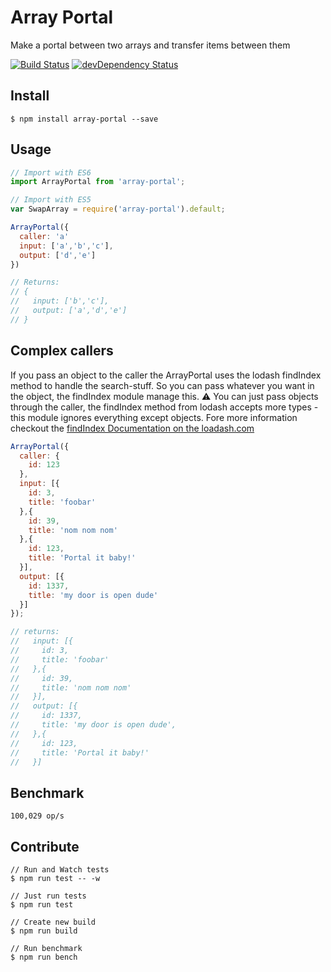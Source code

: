 # Array Portal
Make a portal between two arrays and transfer items between them

[![Build Status](https://travis-ci.org/michaelzoidl/array-portal.svg?branch=master)](https://travis-ci.org/michaelzoidl/array-portal)
[![devDependency Status](https://david-dm.org/michaelzoidl/array-portal/dev-status.svg)](https://david-dm.org/michaelzoidl/babel-root-import#info=devDependencies)


## Install
```
$ npm install array-portal --save
```

## Usage
```js
// Import with ES6
import ArrayPortal from 'array-portal';

// Import with ES5
var SwapArray = require('array-portal').default;

ArrayPortal({
  caller: 'a'
  input: ['a','b','c'],
  output: ['d','e']
})

// Returns:
// {
//   input: ['b','c'],
//   output: ['a','d','e']
// }
```

## Complex callers
If you pass an object to the caller the ArrayPortal uses the lodash findIndex method to handle the search-stuff. So you can pass whatever you want in the object, the findIndex module manage this.
:warning: You can just pass objects through the caller, the findIndex method from lodash accepts more types - this module ignores everything except objects.
Fore more information checkout the [findIndex Documentation on the loadash.com](https://lodash.com/docs#findIndex)

```javascript
ArrayPortal({
  caller: {
    id: 123
  },
  input: [{
    id: 3,
    title: 'foobar'
  },{
    id: 39,
    title: 'nom nom nom'
  },{
    id: 123,
    title: 'Portal it baby!'
  }],
  output: [{
    id: 1337,
    title: 'my door is open dude'
  }]
});

// returns:
//   input: [{
//     id: 3,
//     title: 'foobar'
//   },{
//     id: 39,
//     title: 'nom nom nom'
//   }],
//   output: [{
//     id: 1337,
//     title: 'my door is open dude',
//   },{
//     id: 123,
//     title: 'Portal it baby!'
//   }]
```

## Benchmark
```
100,029 op/s
```

## Contribute
```
// Run and Watch tests
$ npm run test -- -w

// Just run tests
$ npm run test

// Create new build
$ npm run build

// Run benchmark
$ npm run bench
```
